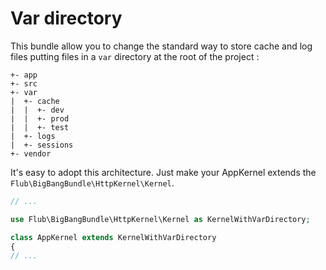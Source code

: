 Var directory
=============


This bundle allow you to change the standard way to store cache and log files putting files in a `var` directory at the root of the project :

```
+- app
+- src
+- var
|  +- cache
|  |  +- dev
|  |  +- prod
|  |  +- test
|  +- logs
|  +- sessions
+- vendor
```

It's easy to adopt this architecture. Just make your AppKernel extends the `Flub\BigBangBundle\HttpKernel\Kernel`.

```php
// ...

use Flub\BigBangBundle\HttpKernel\Kernel as KernelWithVarDirectory;

class AppKernel extends KernelWithVarDirectory
{
// ...
```